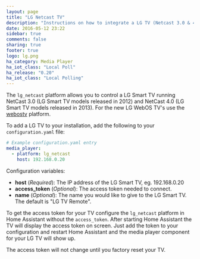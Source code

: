```yaml
---
layout: page
title: "LG Netcast TV"
description: "Instructions on how to integrate a LG TV (Netcast 3.0 & 4.0) within Home Assistant."
date: 2016-05-12 23:22
sidebar: true
comments: false
sharing: true
footer: true
logo: lg.png
ha_category: Media Player
ha_iot_class: "Local Poll"
ha_release: "0.20"
ha_iot_class: "Local Polling"
---
```


The `lg_netcast` platform allows you to control a LG Smart TV running NetCast 3.0 (LG Smart TV models released in 2012) and NetCast 4.0 (LG Smart TV models released in 2013). For the new LG WebOS TV's use the [webostv](/components/media_player.webostv) platform.

To add a LG TV to your installation, add the following to your `configuration.yaml` file:

```yaml
# Example configuration.yaml entry
media_player:
  - platform: lg_netcast
    host: 192.168.0.20
```

Configuration variables:

- **host** (*Required*): The IP address of the LG Smart TV, eg. 192.168.0.20
- **access_token** (*Optional*): The access token needed to connect.
- **name** (*Optional*): The name you would like to give to the LG Smart TV. The default is "LG TV Remote".

To get the access token for your TV configure the `lg_netcast` platform in Home Assistant without the `access_token`.
After starting Home Assistant the TV will display the access token on screen.
Just add the token to your configuration and restart Home Assistant and the media player component for your LG TV will show up.

<p class='note'>
The access token will not change until you factory reset your TV.
</p>

